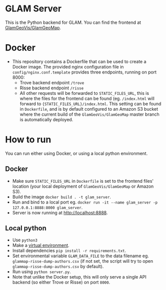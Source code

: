 # GLAM Server
This is the Python backend for GLAM. You can find the frontend at [GlamGeoVis/GlamGeoMap](https://github.com/GlamGeoVis/GlamGeoMap).

# Docker
* This repository contains a Dockerfile that can be used to create a Docker image. The provided nginx configuration file in `config/nginx.conf.template` provides three endpoints, running on port 8000:
  * Trove backend endpoint `/trove`
  * Risse backend endpoint `/risse`
  * All other requests will be forwarded to `STATIC_FILES_URL`, this is where the files for the frontend can be found (eg. `/index.html` will forward to `{STATIC_FILES_URL}/index.html`. This setting can be found in `Dockerfile`, and is by default configured to an Amazon S3 bucket where the current build of the `GlamGeoVis/GlamGeoMap` master branch is automatically deployed.

# How to run
You can run either using Docker, or using a local python environment.
## Docker
* Make sure `STATIC_FILES_URL` in `Dockerfile` is set to the frontend files' location (your local deployment of `GlamGeoVis/GlamGeoMap` or Amazon S3).
* Build the image `docker build . -t glam_server`.
* Run and bind to a local port eg. `docker run -it --name glam_server -p 127.0.0.1:8888:8000 glam_server`.
* Server is now running at [http://localhost:8888](http://localhost:8888).

## Local python
* Use `python3`
* Make a [virtual environment](https://docs.python.org/3/library/venv.html).
* Install dependencies `pip install -r requirements.txt`.
* Set environmental variable `GLAM_DATA_FILE` to the data filename eg. `glammap-risse-dump-authors.csv` (if not set, the script will try to open `glammap-risse-dump-authors.csv` by default).
* Run using `python server.py`.
* Note that unlike the Docker setup, this will only serve a single API backend (so either Trove or Risse) on port `8000`.
